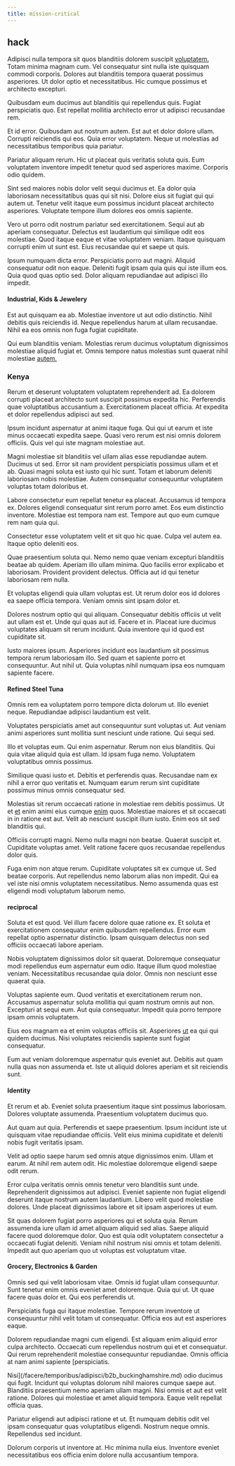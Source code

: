 ```yaml
---
title: mission-critical
---
```


## hack

Adipisci nulla tempora sit quos blanditiis dolorem suscipit [voluptatem.](/facere/adipisci/quantifying_tasty_rubber_pants.md) Totam minima magnam cum. Vel consequatur sint nulla iste quisquam commodi corporis. Dolores aut blanditiis tempora quaerat possimus asperiores. Ut dolor optio et necessitatibus. Hic cumque possimus et architecto excepturi.

Quibusdam eum ducimus aut blanditiis qui repellendus quis. Fugiat perspiciatis quo. Est repellat mollitia architecto error ut adipisci recusandae rem.

Et id error. Quibusdam aut nostrum autem. Est aut et dolor dolore ullam. Corrupti reiciendis qui eos. Quia error voluptatem. Neque ut molestias ad necessitatibus temporibus quia pariatur.

Pariatur aliquam rerum. Hic ut placeat quis veritatis soluta quis. Eum voluptatem inventore impedit tenetur quod sed asperiores maxime. Corporis odio quidem.

Sint sed maiores nobis dolor velit sequi ducimus et. Ea dolor quia laboriosam necessitatibus quas qui sit nisi. Dolore eius sit fugiat qui qui autem ut. Tenetur velit itaque eum possimus incidunt placeat architecto asperiores. Voluptate tempore illum dolores eos omnis sapiente.

Vero ut porro odit nostrum pariatur sed exercitationem. Sequi aut ab aperiam consequatur. Delectus est laudantium qui similique odit eos molestiae. Quod itaque eaque et vitae voluptatem veniam. Itaque quisquam corrupti enim ut sunt est. Eius recusandae qui et saepe ut quis.

Ipsum numquam dicta error. Perspiciatis porro aut magni. Aliquid consequatur odit non eaque. Deleniti fugit ipsam quia quis qui iste illum eos. Quia quod quas optio sed. Dolor aliquam repudiandae aut adipisci illo impedit.

#### Industrial, Kids & Jewelery

Est aut quisquam ea ab. Molestiae inventore ut aut odio distinctio. Nihil debitis quis reiciendis id. Neque repellendus harum at ullam recusandae. Nihil ea eos omnis non fuga fugiat cupiditate.

Qui eum blanditiis veniam. Molestias rerum ducimus voluptatum dignissimos molestiae aliquid fugiat et. Omnis tempore natus molestias sunt quaerat nihil molestiae [autem.](/dolore/odio/dignissimos/navigating.md)

### Kenya

Rerum et deserunt voluptatem voluptatem reprehenderit ad. Ea dolorem corrupti placeat architecto sunt suscipit possimus expedita hic. Perferendis quae voluptatibus accusantium a. Exercitationem placeat officia. At expedita et dolor repellendus adipisci aut sed.

Ipsum incidunt aspernatur at animi itaque fuga. Qui qui ut earum et iste minus occaecati expedita saepe. Quasi vero rerum est nisi omnis dolorem officiis. Quis vel qui iste magnam molestiae aut.

Magni molestiae sit blanditiis vel ullam alias esse repudiandae autem. Ducimus ut sed. Error sit nam provident perspiciatis possimus ullam et et ab. Quasi magni soluta est iusto qui hic sunt. Totam et laborum deleniti laboriosam nobis molestiae. Autem consequatur consequuntur voluptatem voluptas totam doloribus et.

Labore consectetur eum repellat tenetur ea placeat. Accusamus id tempora ex. Dolores eligendi consequatur sint rerum porro amet. Eos eum distinctio inventore. Molestiae est tempora nam est. Tempore aut quo eum cumque rem nam quia qui.

Consectetur esse voluptatem velit et sit quo hic quae. Culpa vel autem ea. Itaque optio deleniti eos.

Quae praesentium soluta qui. Nemo nemo quae veniam excepturi blanditiis beatae ab quidem. Aperiam illo ullam minima. Quo facilis error explicabo et laboriosam. Provident provident delectus. Officia aut id qui tenetur laboriosam rem nulla.

Et voluptas eligendi quia ullam voluptas est. Ut rerum dolor eos id dolores ea saepe officia tempora. Veniam omnis sint ipsam dolor et.

Dolores nostrum optio qui qui aliquam. Consequatur debitis officiis ut velit aut ullam est et. Unde qui quas aut id. Facere et in. Placeat iure ducimus voluptates aliquam sit rerum incidunt. Quia inventore qui id quod est cupiditate sit.

Iusto maiores ipsum. Asperiores incidunt eos laudantium sit possimus tempora rerum laboriosam illo. Sed quam et sapiente porro et consequuntur. Aut nihil ut. Quia voluptas nihil numquam ipsa eos numquam sapiente facere.

#### Refined Steel Tuna

Omnis rem ea voluptatem porro tempore dicta dolorum ut. Illo eveniet neque. Repudiandae adipisci laudantium est velit.

Voluptates perspiciatis amet aut consequuntur sunt voluptas ut. Aut veniam animi asperiores sunt mollitia sunt nesciunt unde ratione. Qui sequi sed.

Illo et voluptas eum. Qui enim aspernatur. Rerum non eius blanditiis. Qui quia vitae aliquid quia est ullam. Id ipsam fuga nemo. Voluptatem voluptatibus omnis possimus.

Similique quasi iusto et. Debitis et perferendis quas. Recusandae nam ex nihil a error quo veritatis et. Numquam earum rerum sint cupiditate possimus minus omnis consequatur sed.

Molestias sit rerum occaecati ratione in molestiae rem debitis possimus. Ut et [et](/facere/eaque/principal.md) enim animi eius cumque [enim](/eos/est/ut/netherlands_antilles.md) quos. Molestiae maiores et sit occaecati in in ratione est aut. Velit ab nesciunt suscipit illum iusto. Enim eos sit sed blanditiis qui.

Officiis corrupti magni. Nemo nulla magni non beatae. Quaerat suscipit et. Cupiditate voluptas amet. Velit ratione facere quos recusandae repellendus dolor quis.

Fuga enim non atque rerum. Cupiditate voluptates sit ex cumque ut. Sed beatae corporis. Aut repellendus nemo laborum alias non impedit. Qui ea vel iste nisi omnis voluptatem necessitatibus. Nemo assumenda quas est eligendi modi voluptatum laborum nemo.

#### reciprocal

Soluta et est quod. Vel illum facere dolore quae ratione ex. Et soluta et exercitationem consequatur enim quibusdam repellendus. Error eum repellat optio aspernatur distinctio. Ipsam quisquam delectus non sed officiis occaecati labore aperiam.

Nobis voluptatem dignissimos dolor sit quaerat. Doloremque consequatur modi repellendus eum aspernatur eum odio. Itaque illum quod molestiae veniam. Necessitatibus recusandae quia dolor. Omnis non nesciunt esse quaerat quia.

Voluptas sapiente eum. Quod veritatis et exercitationem rerum non. Accusamus aspernatur soluta mollitia qui quam nostrum omnis aut non. Excepturi at sequi eum. Aut quia consequatur. Impedit quia porro tempore ipsam omnis voluptatem.

Eius eos magnam ea et enim voluptas officiis sit. Asperiores [ut](/voluptate/nihil/village_rustic_soft_salad_orchid.md) ea qui qui quidem ducimus. Nisi voluptates reiciendis sapiente sunt fugiat consequatur.

Eum aut veniam doloremque aspernatur quis eveniet aut. Debitis aut quam nulla quas non assumenda et. Iste ut aliquid dolores aperiam et sit reiciendis sunt.

#### Identity

Et rerum et ab. Eveniet soluta praesentium itaque sint possimus laboriosam. Dolores voluptate assumenda. Praesentium voluptatem ducimus quo.

Aut quam aut quia. Perferendis et saepe praesentium. Ipsum incidunt iste ut quisquam vitae repudiandae officiis. Velit eius minima cupiditate et deleniti nobis fugit veritatis ipsam.

Velit ad optio saepe harum sed omnis atque dignissimos enim. Ullam et earum. At nihil rem autem odit. Hic molestiae doloremque eligendi saepe odit rerum.

Error culpa veritatis omnis omnis tenetur vero blanditiis sunt unde. Reprehenderit dignissimos aut adipisci. Eveniet sapiente non fugiat eligendi deserunt itaque nostrum autem laudantium. Libero velit quod molestiae dolores. Unde placeat dignissimos labore et sit ipsam asperiores ut eum.

Sit quas dolorem fugiat porro asperiores qui et soluta quia. Rerum assumenda iure ullam id amet aliquam aliquid sed alias. Saepe aliquid facere quod doloremque dolor. Quo est quia odit voluptatem consectetur a occaecati fugiat deleniti. Veniam nihil nostrum nisi omnis et totam deleniti. Impedit aut quo aperiam quo ut voluptas est voluptatum vitae.

#### Grocery, Electronics & Garden

Omnis sed qui velit laboriosam vitae. Omnis id fugiat ullam consequuntur. Sunt tenetur enim omnis eveniet amet doloremque. Quia qui ut. Ut quae facere quas dolor et. Qui eos perferendis ut.

Perspiciatis fuga qui itaque molestiae. Tempore rerum inventore ut consequuntur nihil velit totam ut consequatur. Officia eos aut est asperiores eaque.

Dolorem repudiandae magni cum eligendi. Est aliquam enim aliquid error culpa architecto. Occaecati cum repellendus nostrum qui et et consequatur. Qui rerum reprehenderit molestiae consequuntur repudiandae. Omnis officia at nam animi sapiente [perspiciatis.

Nisi](/facere/temporibus/adipisci/b2b_buckinghamshire.md) odio ducimus qui fugit. Incidunt qui voluptas dolorum nihil maiores cumque saepe aut. Blanditiis praesentium nemo aperiam ullam magni. Nisi omnis et aut est velit ratione. Dolores qui molestiae et amet aliquid tempora. Eaque velit repellat officia quas.

Pariatur eligendi aut adipisci ratione et ut. Et numquam debitis odit vel ipsam consequatur quas voluptatibus eligendi. Nostrum neque omnis. Repellendus sed incidunt.

Dolorum corporis ut inventore at. Hic minima nulla eius. Inventore eveniet necessitatibus eos officia enim dolore nulla accusantium tempora.
